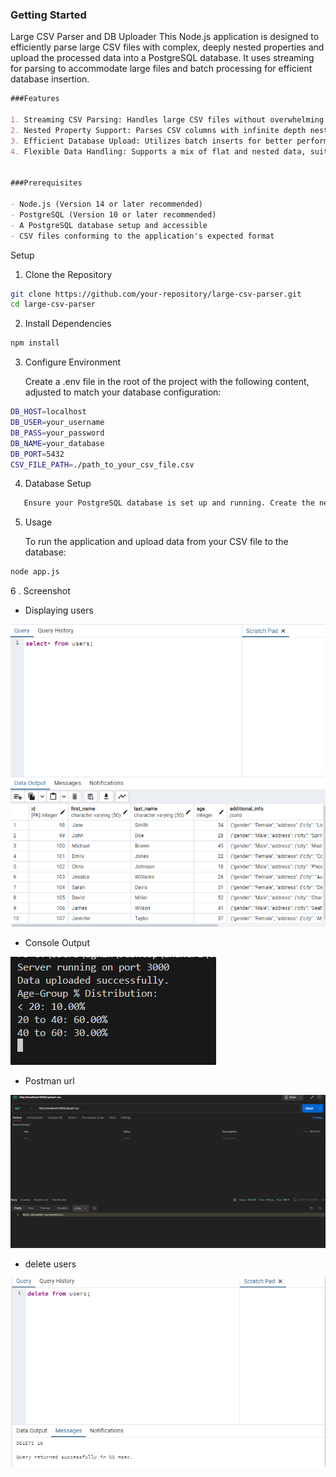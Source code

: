 
### Getting Started
Large CSV Parser and DB Uploader
This Node.js application is designed to efficiently parse large CSV files with complex, deeply nested properties and upload the processed data into a PostgreSQL database. It uses streaming for parsing to accommodate large files and batch processing for efficient database insertion.




```markdown
###Features

1. Streaming CSV Parsing: Handles large CSV files without overwhelming memory resources.
2. Nested Property Support: Parses CSV columns with infinite depth nested properties (e.g., a.b.c...z).
3. Efficient Database Upload: Utilizes batch inserts for better performance with large datasets.
4. Flexible Data Handling: Supports a mix of flat and nested data, suitable for a variety of CSV formats.


###Prerequisites

- Node.js (Version 14 or later recommended)
- PostgreSQL (Version 10 or later recommended) 
- A PostgreSQL database setup and accessible
- CSV files conforming to the application's expected format
```

Setup

1. Clone the Repository
```bash
git clone https://github.com/your-repository/large-csv-parser.git
cd large-csv-parser
```

2. Install Dependencies
```bash
npm install
```
3. Configure Environment

   Create a .env file in the root of the project with the following content, adjusted to match your database configuration:
```bash
DB_HOST=localhost
DB_USER=your_username
DB_PASS=your_password
DB_NAME=your_database
DB_PORT=5432
CSV_FILE_PATH=./path_to_your_csv_file.csv
```

4. Database Setup
```bash
   Ensure your PostgreSQL database is set up and running. Create the necessary table(s) as per your application schema. 
```



5. Usage

   To run the application and upload data from your CSV file to the database:

```bash
node app.js
```

6 . Screenshot

- Displaying users

![alt text](image-2.png)

- Console Output

![alt text](image-3.png)

- Postman url

![alt text](image-4.png)

- delete users

![alt text](image-5.png)